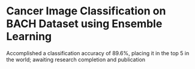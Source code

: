 # Cancer Image Classification on BACH Dataset using Ensemble Learning
Accomplished a classification accuracy of 89.6%, placing it in the top 5 in the world; awaiting research completion and publication

## 

